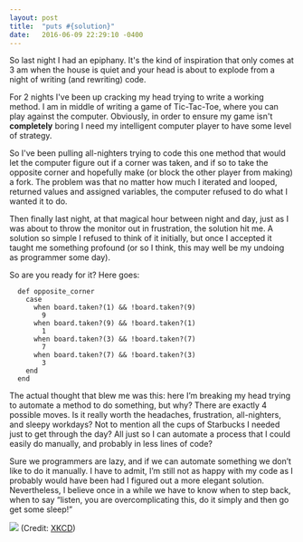 ```yaml
---
layout: post
title:  "puts #{solution}"
date:   2016-06-09 22:29:10 -0400
---
```



 So last night I had an epiphany. It's the kind of inspiration that only comes at 3 am when the house is quiet and your head is about to explode from a night of writing (and rewriting) code.
 
 For 2 nights I've been up cracking my head trying to write a working method. I am in middle of writing a game of Tic-Tac-Toe, where you can play against the computer. Obviously, in order to ensure my game isn't **completely** boring I need my intelligent computer player to have some level of strategy.
 
 So I've been pulling all-nighters trying to code this one method that would let the computer figure out if a corner was taken, and if so to take the opposite corner and hopefully make (or block the other player from making) a fork. The problem was that no matter how much I iterated and looped, returned values and assigned variables, the computer refused to do what I wanted it to do.
 
 Then finally last night, at that magical hour between night and day, just as I was about to throw the monitor out in frustration, the solution hit me. A solution so simple I refused to think of it initially, but once I accepted it taught me something profound (or so I think, this may well be my undoing as programmer some day).
 
 So are you ready for it? Here goes:
 
```
  def opposite_corner
    case
      when board.taken?(1) && !board.taken?(9)
        9
      when board.taken?(9) && !board.taken?(1)
        1
      when board.taken?(3) && !board.taken?(7)
        7
      when board.taken?(7) && !board.taken?(3)
        3
    end
  end
```

 The actual thought that blew me was this: here I’m breaking my head trying to automate a method to do something, but why? There are exactly 4 possible moves. Is it really worth the headaches, frustration, all-nighters, and sleepy workdays? Not to mention all the cups of Starbucks I needed just to get through the day? All just so I can automate a process that I could easily do manually, and probably in less lines of code?
 
 Sure we programmers are lazy, and if we can automate something we don’t like to do it manually. I have to admit, I’m still not as happy with my code as I probably would have been had I figured out a more elegant solution. Nevertheless, I believe once in a while we have to know when to step back, when to say “listen, you are overcomplicating this, do it simply and then go get some sleep!”
 
 
 
 ![](https://imgs.xkcd.com/comics/the_general_problem.png)
(Credit: [XKCD](https://xkcd.com/974/))



